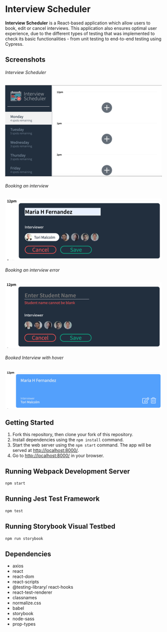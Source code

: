 # Interview Scheduler

**Interview Scheduler** is a React-based application which allow users to book, edit or cancel interviews. This application also ensures optimal user experience, due to the different types of testing that was implemented to check its basic functionalities - from unit testing to end-to-end testing using Cypress.

## Screenshots

###### Interview Scheduler

!["Interview Scheduler"](https://github.com/mariahfernnn/scheduler/blob/master/docs/interview-scheduler.png?raw=true)

###### Booking an interview

!["Booking an interview"](https://github.com/mariahfernnn/scheduler/blob/master/docs/booking-interview.png?raw=true)

###### Booking an interview error

!["Booking an interview Error"](https://github.com/mariahfernnn/scheduler/blob/master/docs/booking-interview-error.png?raw=true)

###### Booked Interview with hover

!["Booked Interview with hover"](https://github.com/mariahfernnn/scheduler/blob/master/docs/booked-interview-hover-on.png?raw=true)

## Getting Started

1. Fork this repository, then clone your fork of this repository.
2. Install dependencies using the `npm install` command.
3. Start the web server using the `npm start` command. The app will be served at <http://localhost:8000/>.
4. Go to <http://localhost:8000/> in your browser.

## Running Webpack Development Server

```sh
npm start
```

## Running Jest Test Framework

```sh
npm test
```

## Running Storybook Visual Testbed

```sh
npm run storybook
```

## Dependencies

- axios
- react
- react-dom
- react-scripts
- @testing-library/ react-hooks
- react-test-renderer
- classnames
- normalize.css
- babel
- storybook
- node-sass
- prop-types
